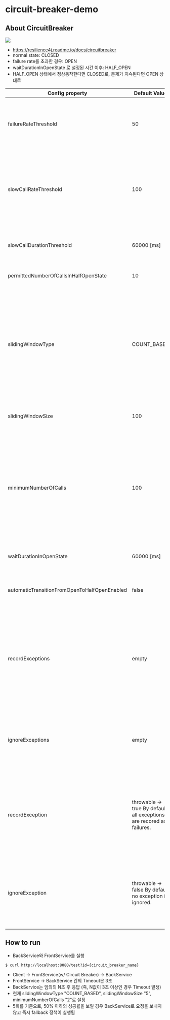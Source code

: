 # circuit-breaker-demo
## About CircuitBreaker
 <img src="https://files.readme.io/39cdd54-state_machine.jpg">
 
* https://resilience4j.readme.io/docs/circuitbreaker
* normal state: CLOSED
* failure rate를 초과한 경우: OPEN
* waitDurationInOpenState 로 설정된 시간 이후: HALF_OPEN
* HALF_OPEN 상태에서 정상동작한다면 CLOSED로, 문제가 지속된다면 OPEN 상태로




| Config property                               | Default Value                                                         | Description                                                                                                                                                                                                                                                                                                                                                                                                        |
|-----------------------------------------------|-----------------------------------------------------------------------|--------------------------------------------------------------------------------------------------------------------------------------------------------------------------------------------------------------------------------------------------------------------------------------------------------------------------------------------------------------------------------------------------------------------|
| failureRateThreshold                          | 50                                                                    | Configures the failure rate threshold in percentage.  When the failure rate is equal or greater than the threshold the CircuitBreaker transitions to open and starts short-circuiting calls.                                                                                                                                                                                                                       |
| slowCallRateThreshold                         | 100                                                                   | Configures a threshold in percentage. The CircuitBreaker considers a call as slow when the call duration is greater than slowCallDurationThreshold  When the percentage of slow calls is equal or greater the threshold, the CircuitBreaker transitions to open and starts short-circuiting calls.                                                                                                                 |
| slowCallDurationThreshold                     | 60000 [ms]                                                            | Configures the duration threshold above which calls are considered as slow and increase the rate of slow calls.                                                                                                                                                                                                                                                                                                    |
| permittedNumberOfCallsInHalfOpenState         | 10                                                                    | Configures the number of permitted calls when the CircuitBreaker is half open.                                                                                                                                                                                                                                                                                                                                     |
| slidingWindowType                             | COUNT_BASED                                                           | Configures the type of the sliding window which is used to record the outcome of calls when the CircuitBreaker is closed. Sliding window can either be count-based or time-based.  If the sliding window is COUNT_BASED, the last slidingWindowSize calls are recorded and aggregated. If the sliding window is TIME_BASED, the calls of the last slidingWindowSize seconds recorded and aggregated.               |
| slidingWindowSize                             | 100                                                                   | Configures the size of the sliding window which is used to record the outcome of calls when the CircuitBreaker is closed.                                                                                                                                                                                                                                                                                          |
| minimumNumberOfCalls                          | 100                                                                   | Configures the minimum number of calls which are required (per sliding window period) before the CircuitBreaker can calculate the error rate or slow call rate. For example, if minimumNumberOfCalls is 10, then at least 10 calls must be recorded, before the failure rate can be calculated. If only 9 calls have been recorded the CircuitBreaker will not transition to open even if all 9 calls have failed. |
| waitDurationInOpenState                       | 60000 [ms]                                                            | The time that the CircuitBreaker should wait before transitioning from open to half-open.                                                                                                                                                                                                                                                                                                                          |
| automaticTransitionFromOpenToHalfOpenEnabled  | false                                                                 | If set to true it means that the CircuitBreaker will automatically transition from open to half-open state and no call is needed to trigger the transition.                                                                                                                                                                                                                                                        |
| recordExceptions                              | empty                                                                 | A list of exceptions that are recorded as a failure and thus increase the failure rate. Any exception matching or inheriting from one of the list counts as a failure, unless explicitly ignored via ignoreExceptions. If you specify a list of exceptions, all other exceptions count as a success, unless they are explicitly ignored by ignoreExceptions.                                                       |
| ignoreExceptions                              | empty                                                                 | A list of exceptions that are ignored and neither count as a failure nor success. Any exception matching or inheriting from one of the list will not count as a failure nor success, even if the exceptions is part of recordExceptions.                                                                                                                                                                           |
| recordException                               | throwable -> true  By default all exceptions are recored as failures. | A custom Predicate which evaluates if an exception should be recorded as a failure. The Predicate must return true if the exception should count as a failure. The Predicate must return false, if the exception should count as a success, unless the exception is explicitly ignored by ignoreExceptions.                                                                                                        |
| ignoreException                               | throwable -> false  By default no exception is ignored.               | A custom Predicate which evaluates if an exception should be ignored and neither count as a failure nor success. The Predicate must return true if the exception should be ignored. The Predicate must return false, if the exception should count as a failure.                                                                                                                                                   |

## How to run
* BackService와 FrontService를 실행
```
$ curl http://localhost:8080/test?id={circuit_breaker_name}
```

* Client -> FrontService(w/ Circuit Breaker) -> BackService
* FrontService -> BackService 간의 Timeout은 3초
* BackService는 임의의 N초 후 응답 (즉, N값이 3초 이상인 경우 Timeout 발생)
* 현재 slidingWindowType "COUNT_BASED", slidingWindowSize "5", minimumNumberOfCalls "2"로 설정
* 5회를 기준으로, 50% 이하의 성공률을 보일 경우 BackService로 요청을 보내지 않고 즉시 fallback 정책이 실행됨
